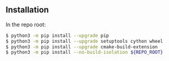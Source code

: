 ## Installation

In the repo root:

```bash
$ python3 -m pip install --upgrade pip
$ python3 -m pip install --upgrade setuptools cython wheel
$ python3 -m pip install --upgrade cmake-build-extension
$ python3 -m pip install --no-build-isolation ${REPO_ROOT}
```
